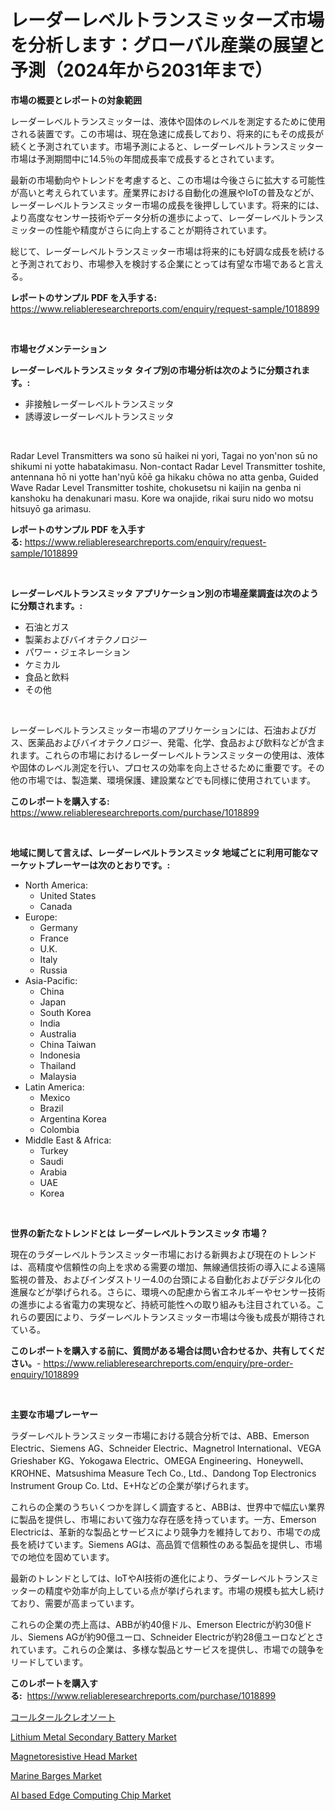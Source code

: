 <p><h1>レーダーレベルトランスミッターズ市場を分析します：グローバル産業の展望と予測（2024年から2031年まで）</h1></p><p><strong>市場の概要とレポートの対象範囲</strong></p>
<p><p>レーダーレベルトランスミッターは、液体や固体のレベルを測定するために使用される装置です。この市場は、現在急速に成長しており、将来的にもその成長が続くと予測されています。市場予測によると、レーダーレベルトランスミッター市場は予測期間中に14.5％の年間成長率で成長するとされています。</p><p>最新の市場動向やトレンドを考慮すると、この市場は今後さらに拡大する可能性が高いと考えられています。産業界における自動化の進展やIoTの普及などが、レーダーレベルトランスミッター市場の成長を後押ししています。将来的には、より高度なセンサー技術やデータ分析の進歩によって、レーダーレベルトランスミッターの性能や精度がさらに向上することが期待されています。</p><p>総じて、レーダーレベルトランスミッター市場は将来的にも好調な成長を続けると予測されており、市場参入を検討する企業にとっては有望な市場であると言える。</p></p>
<p><strong>レポートのサンプル PDF を入手する:</strong> <a href="https://www.reliableresearchreports.com/enquiry/request-sample/1018899">https://www.reliableresearchreports.com/enquiry/request-sample/1018899</a></p>
<p>&nbsp;</p>
<p><strong>市場セグメンテーション</strong></p>
<p><strong>レーダーレベルトランスミッタ タイプ別の市場分析は次のように分類されます。:</strong></p>
<p><ul><li>非接触レーダーレベルトランスミッタ</li><li>誘導波レーダーレベルトランスミッタ</li></ul></p>
<p>&nbsp;</p>
<p><p>Radar Level Transmitters wa sono sū haikei ni yori, Tagai no yon'non sū no shikumi ni yotte habatakimasu. Non-contact Radar Level Transmitter toshite, antennana hō ni yotte han'nyū kōē ga hikaku chōwa no atta genba, Guided Wave Radar Level Transmitter toshite, chokusetsu ni kaijin na genba ni kanshoku ha denakunari masu. Kore wa onajide, rikai suru nido wo motsu hitsuyō ga arimasu.</p></p>
<p><strong>レポートのサンプル PDF を入手する:</strong>&nbsp;<a href="https://www.reliableresearchreports.com/enquiry/request-sample/1018899">https://www.reliableresearchreports.com/enquiry/request-sample/1018899</a></p>
<p>&nbsp;</p>
<p><strong> レーダーレベルトランスミッタ アプリケーション別の市場産業調査は次のように分類されます。:</strong></p>
<p><ul><li>石油とガス</li><li>製薬およびバイオテクノロジー</li><li>パワー・ジェネレーション</li><li>ケミカル</li><li>食品と飲料</li><li>その他</li></ul></p>
<p>&nbsp;</p>
<p><p>レーダーレベルトランスミッター市場のアプリケーションには、石油およびガス、医薬品およびバイオテクノロジー、発電、化学、食品および飲料などが含まれます。これらの市場におけるレーダーレベルトランスミッターの使用は、液体や固体のレベル測定を行い、プロセスの効率を向上させるために重要です。その他の市場では、製造業、環境保護、建設業などでも同様に使用されています。</p></p>
<p><strong>このレポートを購入する:</strong>&nbsp; <a href="https://www.reliableresearchreports.com/purchase/1018899">https://www.reliableresearchreports.com/purchase/1018899</a></p>
<p>&nbsp;</p>
<p><strong>地域に関して言えば、レーダーレベルトランスミッタ 地域ごとに利用可能なマーケットプレーヤーは次のとおりです。:</strong></p>
<p><ul>
    <li>
        North America:
        <ul>
            <li>United States</li>
            <li>Canada</li>
        </ul>
    </li>
    <li>
        Europe:
        <ul>
            <li>Germany</li>
            <li>France</li>
            <li>U.K.</li>
            <li>Italy</li>
            <li>Russia</li>
        </ul>
    </li>
    <li>
        Asia-Pacific:
        <ul>
            <li>China</li>
            <li>Japan</li>
            <li>South Korea</li>
            <li>India</li>
            <li>Australia</li>
            <li>China Taiwan</li>
            <li>Indonesia</li>
            <li>Thailand</li>
            <li>Malaysia</li>
        </ul>
    </li>
    <li>
        Latin America:
        <ul>
            <li>Mexico</li>
            <li>Brazil</li>
            <li>Argentina Korea</li>
            <li>Colombia</li>
        </ul>
    </li>
    <li>
        Middle East & Africa:
        <ul>
            <li>Turkey</li>
            <li>Saudi</li>
            <li>Arabia</li>
            <li>UAE</li>
            <li>Korea</li>
        </ul>
    </li>
    </ul></p>
<p>&nbsp;</p>
<p><strong>世界の新たなトレンドとは レーダーレベルトランスミッタ 市場？</strong></p>
<p><p>現在のラダーレベルトランスミッター市場における新興および現在のトレンドは、高精度や信頼性の向上を求める需要の増加、無線通信技術の導入による遠隔監視の普及、およびインダストリー4.0の台頭による自動化およびデジタル化の進展などが挙げられる。さらに、環境への配慮から省エネルギーやセンサー技術の進歩による省電力の実現など、持続可能性への取り組みも注目されている。これらの要因により、ラダーレベルトランスミッター市場は今後も成長が期待されている。</p></p>
<p><strong>このレポートを購入する前に、質問がある場合は問い合わせるか、共有してください。</strong>- <a href="https://www.reliableresearchreports.com/enquiry/pre-order-enquiry/1018899">https://www.reliableresearchreports.com/enquiry/pre-order-enquiry/1018899</a></p>
<p>&nbsp;</p>
<p><strong>主要な市場プレーヤー</strong></p>
<p><p>ラダーレベルトランスミッター市場における競合分析では、ABB、Emerson Electric、Siemens AG、Schneider Electric、Magnetrol International、VEGA Grieshaber KG、Yokogawa Electric、OMEGA Engineering、Honeywell、KROHNE、Matsushima Measure Tech Co., Ltd.、Dandong Top Electronics Instrument Group Co. Ltd、E+Hなどの企業が挙げられます。</p><p>これらの企業のうちいくつかを詳しく調査すると、ABBは、世界中で幅広い業界に製品を提供し、市場において強力な存在感を持っています。一方、Emerson Electricは、革新的な製品とサービスにより競争力を維持しており、市場での成長を続けています。Siemens AGは、高品質で信頼性のある製品を提供し、市場での地位を固めています。</p><p>最新のトレンドとしては、IoTやAI技術の進化により、ラダーレベルトランスミッターの精度や効率が向上している点が挙げられます。市場の規模も拡大し続けており、需要が高まっています。</p><p>これらの企業の売上高は、ABBが約40億ドル、Emerson Electricが約30億ドル、Siemens AGが約90億ユーロ、Schneider Electricが約28億ユーロなどとされています。これらの企業は、多様な製品とサービスを提供し、市場での競争をリードしています。</p></p>
<p><strong>このレポートを購入する:</strong>&nbsp;&nbsp;<a href="https://www.reliableresearchreports.com/purchase/1018899">https://www.reliableresearchreports.com/purchase/1018899</a></p>
<p><p><a href="https://github.com/ihabdkwlxs948/Market-Research-Report-List-1/blob/main/9028126188450.md">コールタールクレオソート</a></p><p><a href="https://view.publitas.com/reportprime-1/lithium-metal-secondary-battery-market-analysis-examines-its-scope-on-growth-opportunities-and-forecasted-trends-spanning-from-2024-to-2031/">Lithium Metal Secondary Battery Market</a></p><p><a href="https://rainy-horn-d69.notion.site/Magnetoresistive-Head-Market-Insights-Market-Players-and-Forecast-Till-2031-36dbfdb0a2694c4ab8a6a1e7cb135a65">Magnetoresistive Head Market</a></p><p><a href="https://github.com/Paul14Anderson63/Market-Research-Report-List-3/blob/main/marine-barges-market.md">Marine Barges Market</a></p><p><a href="https://issuu.com/reportprime-2/docs/ai-based-edge-computing-chip-market-size-2030.pptx">AI based Edge Computing Chip Market</a></p></p>